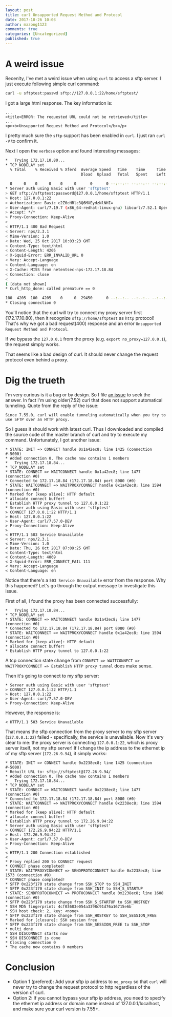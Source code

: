 ```yaml
---
layout: post
title: curl Unsupported Request Method and Protocol
date: 2017-10-26 10:03
author: mazong1123
comments: true
categories: [Uncategorized]
published: true
---
```


# A weird issue

Recenlty, I've met a weird issue when using `curl` to access a sftp server. I just execute following simple curl command:

```sh
curl -u sftptest:passwd sftp://127.0.0.1:22/home/sftptest/
```

I got a large html response. The key information is:

```
...
<title>ERROR: The requested URL could not be retrieved</title>
...
<p><b>Unsupported Request Method and Protocol</b></p>
```

I pretty much sure the `sftp` support has been enabled in `curl`. I just ran `curl -V` to confirm it.

Next I open the `verbose` option and found interesting messages:

```sh
*   Trying 172.17.10.80...
* TCP_NODELAY set
  % Total    % Received % Xferd  Average Speed   Time    Time     Time  Current
                                 Dload  Upload   Total   Spent    Left  Speed

  0     0    0     0    0     0      0      0 --:--:-- --:--:-- --:--:--     0* Connected to (nil) (172.17.18.84) port 8080 (#0)
* Server auth using Basic with user 'sftptest'
> GET sftp://sftptest:password@127.0.0.1/home/sftptest HTTP/1.1
> Host: 127.0.0.1:22
> Authorization: Basic c2Z0cHRlc3Q6MXEydzNlNHI=
> User-Agent: curl/7.19.7 (x86_64-redhat-linux-gnu) libcurl/7.52.1 OpenSSL/1.1.0e libssh2/1.7.0_DEV
> Accept: */*
> Proxy-Connection: Keep-Alive
> 
< HTTP/1.1 400 Bad Request
< Server: nps/2.3.1
< Mime-Version: 1.0
< Date: Wed, 25 Oct 2017 10:03:23 GMT
< Content-Type: text/html
< Content-Length: 4205
< X-Squid-Error: ERR_INVALID_URL 0
< Vary: Accept-Language
< Content-Language: en
< X-Cache: MISS from netentsec-nps-172.17.18.84
< Connection: close
< 
{ [data not shown]
* Curl_http_done: called premature == 0

100  4205  100  4205    0     0  29450      0 --:--:-- --:--:-- --:--:-- 29822
* Closing connection 0
```

You'll notice that the curl will try to connect my proxy server first (172.17.10.80), then it recognize `sftp://home/sftptest` as `http` protocol! That's why we got a bad request(400) response and an error `Unsupported Request Method and Protocol`.

If we bypass the `127.0.0.1` from the proxy (e.g. `export no_proxy=127.0.0.1`), the request simply works.

That seems like a bad design of curl. It should never change the request protocol even behind a proxy.

# Dig the trueth

I'm very curious is it a bug or by design. So I file [an issue](https://github.com/curl/curl/issues/2018) to seek the answer. In fact I'm using older(7.52) curl that does not support automatical tunneling. Quote from the reply of the issue:

```
Since 7.55.0, curl will enable tunneling automatically when you try to use SFTP over an HTTP proxy.
```

So I guess it should work with latest curl. Thus I downloaded and compiled the source code of the master branch of curl and try to execute my command. Unfortunately, I got another issue:

```
* STATE: INIT => CONNECT handle 0x1a42ec8; line 1425 (connection #-5000)
* Added connection 0. The cache now contains 1 members
*   Trying 172.17.18.84...
* TCP_NODELAY set
* STATE: CONNECT => WAITCONNECT handle 0x1a42ec8; line 1477 (connection #0)
* Connected to 172.17.18.84 (172.17.18.84) port 8080 (#0)
* STATE: WAITCONNECT => WAITPROXYCONNECT handle 0x1a42ec8; line 1594 (connection #0)
* Marked for [keep alive]: HTTP default
* allocate connect buffer!
* Establish HTTP proxy tunnel to 127.0.0.1:22
* Server auth using Basic with user 'sftptest'
> CONNECT 127.0.0.1:22 HTTP/1.1
> Host: 127.0.0.1:22
> User-Agent: curl/7.57.0-DEV
> Proxy-Connection: Keep-Alive
> 
< HTTP/1.1 503 Service Unavailable
< Server: nps/2.3.1
< Mime-Version: 1.0
< Date: Thu, 26 Oct 2017 07:09:25 GMT
< Content-Type: text/html
< Content-Length: 4069
< X-Squid-Error: ERR_CONNECT_FAIL 111
< Vary: Accept-Language
< Content-Language: en
```

Notice that there's a `503 Service Unavailable` error from the response. Why this happened? Let's go through the output message to investigate this issue.

First of all, I found the proxy has been connected successfully:

```
*   Trying 172.17.18.84...
* TCP_NODELAY set
* STATE: CONNECT => WAITCONNECT handle 0x1a42ec8; line 1477 (connection #0)
* Connected to 172.17.18.84 (172.17.18.84) port 8080 (#0)
* STATE: WAITCONNECT => WAITPROXYCONNECT handle 0x1a42ec8; line 1594 (connection #0)
* Marked for [keep alive]: HTTP default
* allocate connect buffer!
* Establish HTTP proxy tunnel to 127.0.0.1:22
```

A tcp connection state change from `CONNECT => WAITCONNECT => WAITPROXYCONNECT => Establish HTTP proxy tunnel` does make sense.

Then it's going to connect to my sftp server:

```
* Server auth using Basic with user 'sftptest'
> CONNECT 127.0.0.1:22 HTTP/1.1
> Host: 127.0.0.1:22
> User-Agent: curl/7.57.0-DEV
> Proxy-Connection: Keep-Alive
```

However, the response is:
```
< HTTP/1.1 503 Service Unavailable
```

That means the sftp connection from the proxy server to my sftp server (`127.0.0.1:22`) failed - specifically, the service is unavailable. Now it's very clear to me: the proxy server is connecting `127.0.0.1:22`, which is proxy server itself, not my sftp server! If I change the ip address to the ethernet ip of my sftp server (`172.26.9.94`), it simply works:

```
* STATE: INIT => CONNECT handle 0x2238ec8; line 1425 (connection #-5000)
* Rebuilt URL to: sftp://sftptest@172.26.9.94/
* Added connection 0. The cache now contains 1 members
*   Trying 172.17.18.84...
* TCP_NODELAY set
* STATE: CONNECT => WAITCONNECT handle 0x2238ec8; line 1477 (connection #0)
* Connected to 172.17.18.84 (172.17.18.84) port 8080 (#0)
* STATE: WAITCONNECT => WAITPROXYCONNECT handle 0x2238ec8; line 1594 (connection #0)
* Marked for [keep alive]: HTTP default
* allocate connect buffer!
* Establish HTTP proxy tunnel to 172.26.9.94:22
* Server auth using Basic with user 'sftptest'
> CONNECT 172.26.9.94:22 HTTP/1.1
> Host: 172.26.9.94:22
> User-Agent: curl/7.57.0-DEV
> Proxy-Connection: Keep-Alive
> 
< HTTP/1.1 200 Connection established
< 
* Proxy replied 200 to CONNECT request
* CONNECT phase completed!
* STATE: WAITPROXYCONNECT => SENDPROTOCONNECT handle 0x2238ec8; line 1573 (connection #0)
* CONNECT phase completed!
* SFTP 0x223f170 state change from SSH_STOP to SSH_INIT
* SFTP 0x223f170 state change from SSH_INIT to SSH_S_STARTUP
* STATE: SENDPROTOCONNECT => PROTOCONNECT handle 0x2238ec8; line 1608 (connection #0)
* SFTP 0x223f170 state change from SSH_S_STARTUP to SSH_HOSTKEY
* SSH MD5 fingerprint: 4cf03683e054a3398c91d76a16715e6b
* SSH host check: 2, key: <none>
* SFTP 0x223f170 state change from SSH_HOSTKEY to SSH_SESSION_FREE
* Marked for [closure]: SSH session free
* SFTP 0x223f170 state change from SSH_SESSION_FREE to SSH_STOP
* multi_done
* SSH DISCONNECT starts now
* SSH DISCONNECT is done
* Closing connection 0
* The cache now contains 0 members
```

# Conclusion

- Option 1 (prefered): Add your sftp ip address to `no_proxy` so that `curl` will never try to change the request protocol to http regardless of the version of curl.
- Option 2: If you cannot bypass your sftp ip address, you need to specify the ethernet ip address or domain name instead of 127.0.0.1/localhost, and make sure your curl version is 7.55+.